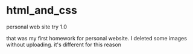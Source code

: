 # html_and_css
personal web site try 1.0

that was my first homework for personal website.
I deleted some images without uploading. it's different for this reason

